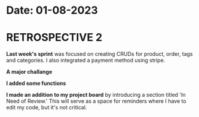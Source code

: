 # Date: 01-08-2023

# RETROSPECTIVE 2


**Last week's sprint** was focused on creating CRUDs for product, order, tags and categories. I also integrated a payment method using stripe.

**A major challange** 

**I added some functions**  

**I made an addition to my project board** by introducing a section titled 'In Need of Review.' This will serve as a space for reminders where I have to edit my code, but it's not critical. 